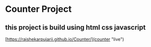 # Counter Project
## this project is build using html css javascript
[https://rajshekarpujarii.github.io/Counter/](counter "live")
